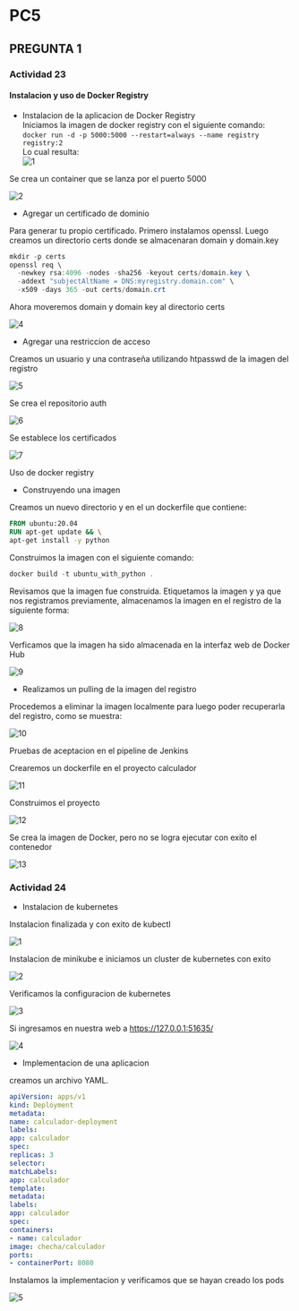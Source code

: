 # PC5

## PREGUNTA 1

### Actividad 23

#### Instalacion y uso de Docker Registry

* Instalacion de la aplicacion de Docker Registry  
Iniciamos la imagen de docker registry con el siguiente comando:  
 `docker run -d -p 5000:5000 --restart=always --name registry registry:2`  
 Lo cual resulta:  
![1](images_23/1.jpg)  

Se crea un container que se lanza por el puerto 5000  

![2](images_23/2.jpg)

* Agregar un certificado de dominio  

Para generar tu propio certificado. Primero instalamos openssl. Luego creamos un directorio certs donde se almacenaran domain y domain.key  

```powershell
mkdir -p certs
openssl req \
  -newkey rsa:4096 -nodes -sha256 -keyout certs/domain.key \  
  -addext "subjectAltName = DNS:myregistry.domain.com" \
  -x509 -days 365 -out certs/domain.crt
```  

Ahora moveremos domain y domain key al directorio certs

![4](images_23/4.jpg)

* Agregar una restriccion de acceso  

Creamos un usuario y una contraseña utilizando htpasswd de la imagen del registro

![5](images_23/5.jpg)

Se crea el repositorio auth

![6](images_23/6.jpg)

Se establece los certificados

![7](images_23/7.jpg)

Uso de docker registry

* Construyendo una imagen  

Creamos un nuevo directorio y en el un dockerfile que contiene:

 ```dockerfile
 FROM ubuntu:20.04
RUN apt-get update && \
apt-get install -y python 
 ```

 Construimos la imagen con el siguiente comando:

 ```powershell
 docker build -t ubuntu_with_python . 
 ```

 Revisamos que la imagen fue construida. Etiquetamos la imagen y ya que nos registramos previamente, almacenamos la imagen en el registro de la siguiente forma:

![8](images_23/8.JPG)

Verficamos que la imagen ha sido almacenada en la interfaz web de Docker Hub

![9](images_23/9.JPG)

* Realizamos un pulling de la imagen del registro

Procedemos a eliminar la imagen localmente para luego poder recuperarla del registro, como se muestra:

![10](images_23/10.JPG)

Pruebas de aceptacion en el pipeline de Jenkins

Crearemos un dockerfile en el proyecto calculador

![11](images_23/11.JPG)

Construimos el proyecto

![12](images_23/12.JPG)

Se crea la imagen de Docker, pero no se logra ejecutar con exito el contenedor

![13](images_23/13.JPG)

### Actividad 24

* Instalacion de kubernetes  

Instalacion finalizada y con exito de kubectl

![1](images_24/1.JPG)

Instalacion de minikube e iniciamos un cluster de kubernetes con exito

![2](images_24/2.JPG)

Verificamos la configuracion de kubernetes

![3](images_24/3.JPG)

Si ingresamos en nuestra web a https://127.0.0.1:51635/

![4](images_24/4.JPG)

* Implementacion de una aplicacion

creamos un archivo YAML.

```yaml
apiVersion: apps/v1
kind: Deployment
metadata:
name: calculador-deployment
labels:
app: calculador
spec:
replicas: 3
selector:
matchLabels:
app: calculador
template:
metadata:
labels:
app: calculador
spec:
containers:
- name: calculador
image: checha/calculador
ports:
- containerPort: 8080
```

Instalamos la implementacion y verificamos que se hayan creado los pods

![5](images_24/5.JPG)
